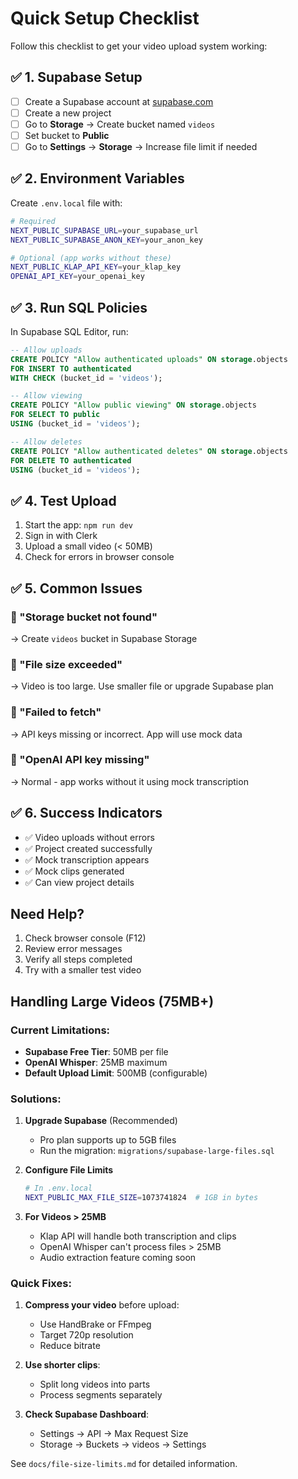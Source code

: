 # Quick Setup Checklist

Follow this checklist to get your video upload system working:

## ✅ 1. Supabase Setup

- [ ] Create a Supabase account at [supabase.com](https://supabase.com)
- [ ] Create a new project
- [ ] Go to **Storage** → Create bucket named `videos`
- [ ] Set bucket to **Public**
- [ ] Go to **Settings** → **Storage** → Increase file limit if needed

## ✅ 2. Environment Variables

Create `.env.local` file with:

```bash
# Required
NEXT_PUBLIC_SUPABASE_URL=your_supabase_url
NEXT_PUBLIC_SUPABASE_ANON_KEY=your_anon_key

# Optional (app works without these)
NEXT_PUBLIC_KLAP_API_KEY=your_klap_key
OPENAI_API_KEY=your_openai_key
```

## ✅ 3. Run SQL Policies

In Supabase SQL Editor, run:

```sql
-- Allow uploads
CREATE POLICY "Allow authenticated uploads" ON storage.objects
FOR INSERT TO authenticated
WITH CHECK (bucket_id = 'videos');

-- Allow viewing
CREATE POLICY "Allow public viewing" ON storage.objects
FOR SELECT TO public
USING (bucket_id = 'videos');

-- Allow deletes
CREATE POLICY "Allow authenticated deletes" ON storage.objects
FOR DELETE TO authenticated
USING (bucket_id = 'videos');
```

## ✅ 4. Test Upload

1. Start the app: `npm run dev`
2. Sign in with Clerk
3. Upload a small video (< 50MB)
4. Check for errors in browser console

## ✅ 5. Common Issues

### 🔴 "Storage bucket not found"
→ Create `videos` bucket in Supabase Storage

### 🔴 "File size exceeded"
→ Video is too large. Use smaller file or upgrade Supabase plan

### 🔴 "Failed to fetch"
→ API keys missing or incorrect. App will use mock data

### 🔴 "OpenAI API key missing"
→ Normal - app works without it using mock transcription

## ✅ 6. Success Indicators

- ✅ Video uploads without errors
- ✅ Project created successfully
- ✅ Mock transcription appears
- ✅ Mock clips generated
- ✅ Can view project details

## Need Help?

1. Check browser console (F12)
2. Review error messages
3. Verify all steps completed
4. Try with a smaller test video 

## Handling Large Videos (75MB+)

### Current Limitations:
- **Supabase Free Tier**: 50MB per file
- **OpenAI Whisper**: 25MB maximum
- **Default Upload Limit**: 500MB (configurable)

### Solutions:

1. **Upgrade Supabase** (Recommended)
   - Pro plan supports up to 5GB files
   - Run the migration: `migrations/supabase-large-files.sql`

2. **Configure File Limits**
   ```bash
   # In .env.local
   NEXT_PUBLIC_MAX_FILE_SIZE=1073741824  # 1GB in bytes
   ```

3. **For Videos > 25MB**
   - Klap API will handle both transcription and clips
   - OpenAI Whisper can't process files > 25MB
   - Audio extraction feature coming soon

### Quick Fixes:

1. **Compress your video** before upload:
   - Use HandBrake or FFmpeg
   - Target 720p resolution
   - Reduce bitrate

2. **Use shorter clips**:
   - Split long videos into parts
   - Process segments separately

3. **Check Supabase Dashboard**:
   - Settings → API → Max Request Size
   - Storage → Buckets → videos → Settings

See `docs/file-size-limits.md` for detailed information. 